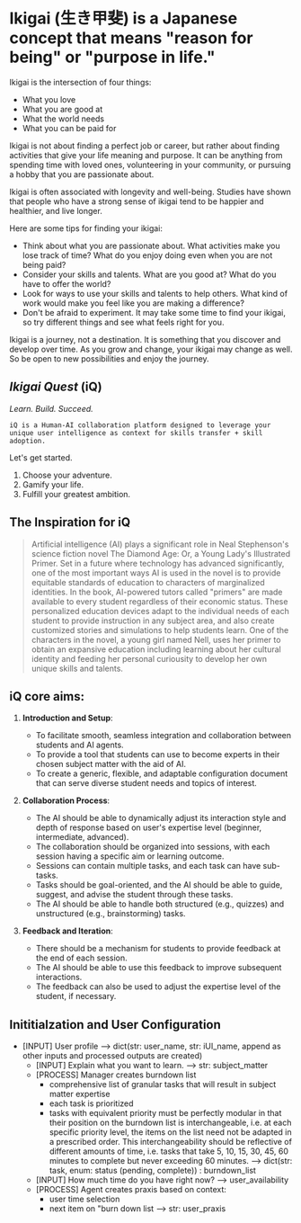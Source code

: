 # Ikigai (生き甲斐) is a Japanese concept that means "reason for being" or "purpose in life."

Ikigai is the intersection of four things:

- What you love
- What you are good at
- What the world needs
- What you can be paid for

Ikigai is not about finding a perfect job or career, but rather about finding activities that give your life meaning and purpose. It can be anything from spending time with loved ones, volunteering in your community, or pursuing a hobby that you are passionate about.

Ikigai is often associated with longevity and well-being. Studies have shown that people who have a strong sense of ikigai tend to be happier and healthier, and live longer.

Here are some tips for finding your ikigai:

- Think about what you are passionate about. What activities make you lose track of time? What do you enjoy doing even when you are not being paid?
- Consider your skills and talents. What are you good at? What do you have to offer the world?
- Look for ways to use your skills and talents to help others. What kind of work would make you feel like you are making a difference?
- Don't be afraid to experiment. It may take some time to find your ikigai, so try different things and see what feels right for you.

Ikigai is a journey, not a destination. It is something that you discover and develop over time. As you grow and change, your ikigai may change as well. So be open to new possibilities and enjoy the journey.

## *Ikigai Quest* (iQ)
*Learn. Build. Succeed.*

`iQ is a Human-AI collaboration platform designed to leverage your unique user intelligence as context for skills transfer + skill adoption.`

Let's get started.
1. Choose your adventure.
2. Gamify your life.
3. Fulfill your greatest ambition.

## The Inspiration for iQ

> Artificial intelligence (AI) plays a significant role in Neal Stephenson's science fiction novel The Diamond Age: Or, a Young Lady's Illustrated Primer. Set in a future where technology has advanced significantly, one of the most important ways AI is used in the novel is to provide equitable standards of education to characters of marginalized identities. In the book, AI-powered tutors called "primers" are made available to every student regardless of their economic status. These personalized education devices adapt to the individual needs of each student to provide instruction in any subject area, and also create customized stories and simulations to help students learn.  One of the characters in the novel, a young girl named Nell, uses her primer to obtain an expansive education including learning about her cultural identity and feeding her personal curiousity to develop her own unique skills and talents.

## iQ core aims:

1. **Introduction and Setup**:
    - To facilitate smooth, seamless integration and collaboration between students and AI agents.
    - To provide a tool that students can use to become experts in their chosen subject matter with the aid of AI.
    - To create a generic, flexible, and adaptable configuration document that can serve diverse student needs and topics of interest.

2. **Collaboration Process**:
    - The AI should be able to dynamically adjust its interaction style and depth of response based on user's expertise level (beginner, intermediate, advanced).
    - The collaboration should be organized into sessions, with each session having a specific aim or learning outcome.
    - Sessions can contain multiple tasks, and each task can have sub-tasks.
    - Tasks should be goal-oriented, and the AI should be able to guide, suggest, and advise the student through these tasks.
    - The AI should be able to handle both structured (e.g., quizzes) and unstructured (e.g., brainstorming) tasks.

3. **Feedback and Iteration**:
    - There should be a mechanism for students to provide feedback at the end of each session.
    - The AI should be able to use this feedback to improve subsequent interactions.
    - The feedback can also be used to adjust the expertise level of the student, if necessary.

## Inititialzation and User Configuration

- [INPUT] User profile --> dict(str: user_name, str: iUI_name, append as other inputs and processed outputs are created)
    - [INPUT] Explain what you want to learn. --> str: subject_matter
    - [PROCESS] Manager creates burndown list
        - comprehensive list of granular tasks that will result in subject matter expertise
        - each task is prioritized
        - tasks with equivalent priority must be perfectly modular in that their position on the burndown list is interchangeable, i.e. at each specific priority level, the items on the list need not be adapted in a prescribed order.  This interchangeability should be reflective of different amounts of time, i.e. tasks that take 5, 10, 15, 30, 45, 60 minutes to complete but never exceeding 60 minutes.
          --> dict(str: task, enum: status (pending, complete)) : burndown_list
    - [INPUT] How much time do you have right now?  --> user_availability
    - [PROCESS] Agent creates praxis based on context:
        - user time selection
        - next item on "burn down list
          --> str: user_praxis
